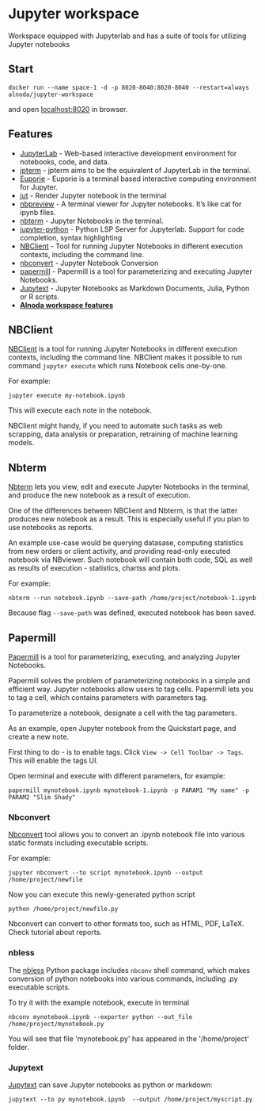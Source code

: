 # Jupyter workspace

Workspace equipped with Jupyterlab and has a suite of tools for utilizing Jupyter notebooks

## Start
 
```
docker run --name space-1 -d -p 8020-8040:8020-8040 --restart=always alnoda/jupyter-workspace
```  

and open [localhost:8020](http://localhost:8020) in browser.  

## Features

- [JupyterLab](https://github.com/jupyterlab/jupyterlab) - Web-based interactive development environment for notebooks, code, and data. 
- [jpterm](https://github.com/davidbrochart/jpterm) - jpterm aims to be the equivalent of JupyterLab in the terminal. 
- [Euporie](https://github.com/joouha/euporie) - Euporie is a terminal based interactive computing environment for Jupyter.
- [jut](https://github.com/kracekumar/jut) - Render Jupyter notebook in the terminal 
- [nbpreview](https://github.com/paw-lu/nbpreview) - A terminal viewer for Jupyter notebooks. It’s like cat for ipynb files. 
- [nbterm](https://github.com/davidbrochart/nbterm) - Jupyter Notebooks in the terminal.
- [jupyter-python](https://github.com/python-lsp/python-lsp-server) - Python LSP Server for Jupyterlab. Support for code completion, syntax highlighting
- [NBClient](https://github.com/jupyter/nbclient) - Tool for running Jupyter Notebooks in different execution contexts, including the command line.
- [nbconvert](https://github.com/jupyter/nbconvert) - Jupyter Notebook Conversion
- [papermill](https://papermill.readthedocs.io/) - Papermill is a tool for parameterizing and executing Jupyter Notebooks.
- [Jupytext](https://github.com/mwouts/jupytext) - Jupyter Notebooks as Markdown Documents, Julia, Python or R scripts.
- [**Alnoda workspace features**](https://docs.alnoda.org/)


## NBClient

[NBClient](https://github.com/jupyter/nbclient) is a tool for running Jupyter Notebooks in different execution contexts, 
including the command line. NBClient makes it possible to run command  `jupyter execute` which runs Notebook cells one-by-one.  
  
For example:

```
jupyter execute my-notebook.ipynb
```

This will execute each note in the notebook. 

NBClient might handy, if you need to automate such tasks as web scrapping, data analysis or preparation, 
retraining of machine learning models.


## Nbterm

[Nbterm](https://github.com/davidbrochart/nbterm) lets you view, edit and execute Jupyter Notebooks 
in the terminal, and produce the new notebook as a result of execution.  

One of the differences between NBClient and Nbterm, is that the latter produces new notebook as a result. This 
is especially useful if you plan to use notebooks as reports.  

An example use-case would be querying datasase, computing statistics from new orders or client activity, 
and providing read-only executed notebook via NBviewer. Such notebook will contain both code, SQL as well as 
results of execution - statistics, chartss and plots.  

For example:

```
nbterm --run notebook.ipynb --save-path /home/project/notebook-1.ipynb
```

Because flag `--save-path` was defined, executed notebook has been saved.

## Papermill

[Papermill](https://papermill.readthedocs.io/en/latest/index.html) is a tool for parameterizing, executing, and analyzing Jupyter Notebooks.  

Papermill solves the problem of parameterizing notebooks in a simple and efficient way. Jupyter notebooks allow users to tag cells. 
Papermill lets you to tag a cell, which contains parameters with parameters tag.   

To parameterize a notebook, designate a cell with the tag parameters.  

As an example, open Jupyter notebook from the Quickstart page, and create a new note.  

First thing to do - is to enable tags. Click `View -> Cell Toolbar -> Tags`. This will enable the tags UI.

Open terminal and execute with different parameters, for example:

```
papermill mynotebook.ipynb mynotebook-1.ipynb -p PARAM1 "My name" -p PARAM2 "Slim Shady"
```

### Nbconvert

[Nbconvert](https://nbconvert.readthedocs.io/en/latest/index.html) tool allows you to convert an .ipynb notebook 
file into various static formats including executable scripts.  

For example:

```
jupyter nbconvert --to script mynotebook.ipynb --output /home/project/newfile
```

Now you can execute this newly-generated python script 

```
python /home/project/newfile.py
```

Nbconvert can convert to other formats too, such as HTML, PDF, LaTeX. Check tutorial about reports.


### nbless

The [nbless](https://github.com/py4ds/nbless) Python package includes `nbconv` shell command, which makes conversion 
of python notebooks into various commands, including .py executable scripts.  

To try it with the example notebook, execute in terminal

```
nbconv mynotebook.ipynb --exporter python --out_file /home/project/mynotebook.py
```

You will see that file 'mynotebook.py' has appeared in the '/home/project' folder.


### Jupytext

[Jupytext](https://jupytext.readthedocs.io/en/latest/) can save Jupyter notebooks as python or markdown:

```
jupytext --to py mynotebook.ipynb  --output /home/project/myscript.py
```
